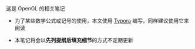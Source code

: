 
这是 OpenGL 的相关笔记

- 为了某些数学公式或记号的使用，本文使用 [Typora](https://www.typora.io/) 编写，同样建议使用它来阅读

- 本笔记将会以**先列提纲后填充细节**的方式不定期更新

